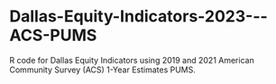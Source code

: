 # Dallas-Equity-Indicators-2023---ACS-PUMS
R code for Dallas Equity Indicators using 2019 and 2021 American Community Survey (ACS) 1-Year Estimates PUMS.
